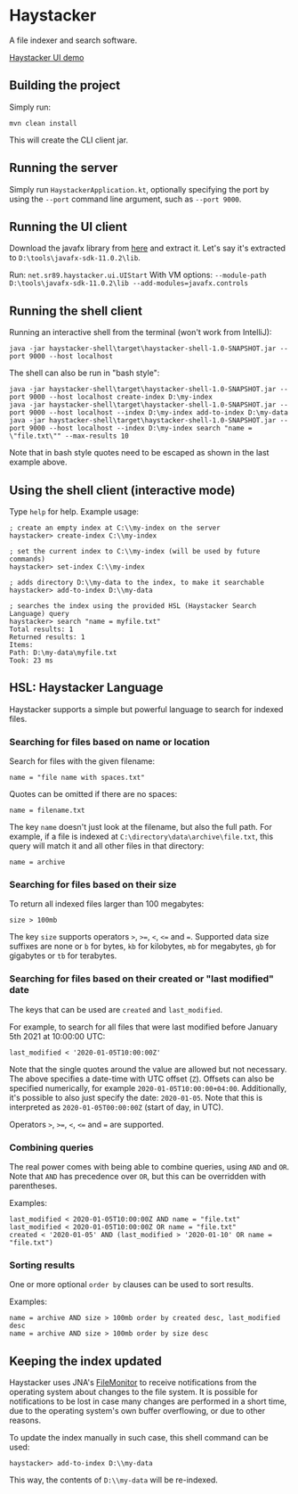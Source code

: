 # Haystacker

A file indexer and search software.

[Haystacker UI demo](assets/demo.mp4)

## Building the project

Simply run:

    mvn clean install
    
This will create the CLI client jar.

## Running the server

Simply run `HaystackerApplication.kt`, optionally specifying the port by using the `--port` command line argument, such as `--port 9000`.

## Running the UI client

Download the javafx library from [here](https://gluonhq.com/products/javafx/) and extract it.
Let's say it's extracted to `D:\tools\javafx-sdk-11.0.2\lib`.

Run: `net.sr89.haystacker.ui.UIStart`
With VM options: `--module-path D:\tools\javafx-sdk-11.0.2\lib --add-modules=javafx.controls`

## Running the shell client

Running an interactive shell from the terminal (won't work from IntelliJ):

    java -jar haystacker-shell\target\haystacker-shell-1.0-SNAPSHOT.jar --port 9000 --host localhost
    
The shell can also be run in "bash style":

    java -jar haystacker-shell\target\haystacker-shell-1.0-SNAPSHOT.jar --port 9000 --host localhost create-index D:\my-index
    java -jar haystacker-shell\target\haystacker-shell-1.0-SNAPSHOT.jar --port 9000 --host localhost --index D:\my-index add-to-index D:\my-data
    java -jar haystacker-shell\target\haystacker-shell-1.0-SNAPSHOT.jar --port 9000 --host localhost --index D:\my-index search "name = \"file.txt\"" --max-results 10

Note that in bash style quotes need to be escaped as shown in the last example above.

## Using the shell client (interactive mode)

Type `help` for help. Example usage:

    ; create an empty index at C:\\my-index on the server
    haystacker> create-index C:\\my-index
    
    ; set the current index to C:\\my-index (will be used by future commands)
    haystacker> set-index C:\\my-index
    
    ; adds directory D:\\my-data to the index, to make it searchable
    haystacker> add-to-index D:\\my-data
    
    ; searches the index using the provided HSL (Haystacker Search Language) query
    haystacker> search "name = myfile.txt"
    Total results: 1
    Returned results: 1
    Items:
    Path: D:\my-data\myfile.txt
    Took: 23 ms

## HSL: Haystacker Language

Haystacker supports a simple but powerful language to search for indexed files.

### Searching for files based on name or location

Search for files with the given filename:

    name = "file name with spaces.txt"

Quotes can be omitted if there are no spaces:

    name = filename.txt
    
The key `name` doesn't just look at the filename, but also the full path.
For example, if a file is indexed at `C:\directory\data\archive\file.txt`, this query will match it and all other files in that directory:

    name = archive
    
### Searching for files based on their size

To return all indexed files larger than 100 megabytes:

    size > 100mb
    
The key `size` supports operators `>`, `>=`, `<`, `<=` and `=`.
Supported data size suffixes are none or `b` for bytes, `kb` for kilobytes, `mb` for megabytes, `gb` for gigabytes or `tb` for terabytes.

### Searching for files based on their created or "last modified" date

The keys that can be used are `created` and `last_modified`.

For example, to search for all files that were last modified before January 5th 2021 at 10:00:00 UTC:

    last_modified < '2020-01-05T10:00:00Z'

Note that the single quotes around the value are allowed but not necessary.
The above specifies a date-time with UTC offset (`Z`). Offsets can also be specified numerically, for example `2020-01-05T10:00:00+04:00`.
Additionally, it's possible to also just specify the date: `2020-01-05`. Note that this is interpreted as `2020-01-05T00:00:00Z` (start of day, in UTC).

Operators `>`, `>=`, `<`, `<=` and `=` are supported.

### Combining queries

The real power comes with being able to combine queries, using `AND` and `OR`. Note that `AND` has precedence over `OR`, but this can be overridden with parentheses.

Examples:

    last_modified < 2020-01-05T10:00:00Z AND name = "file.txt"
    last_modified < 2020-01-05T10:00:00Z OR name = "file.txt"
    created < '2020-01-05' AND (last_modified > '2020-01-10' OR name = "file.txt")
    
### Sorting results

One or more optional `order by` clauses can be used to sort results.

Examples:

    name = archive AND size > 100mb order by created desc, last_modified desc
    name = archive AND size > 100mb order by size desc
    
## Keeping the index updated

Haystacker uses JNA's [FileMonitor](https://github.com/java-native-access/jna/blob/master/www/PlatformLibrary.md) to receive notifications from the operating system about changes to the file system.
It is possible for notifications to be lost in case many changes are performed in a short time, due to the operating system's own buffer overflowing, or due to other reasons.

To update the index manually in such case, this shell command can be used:

    haystacker> add-to-index D:\\my-data
    
This way, the contents of `D:\\my-data` will be re-indexed.